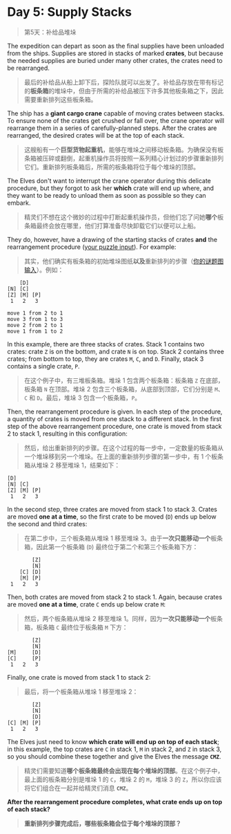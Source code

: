 # Day 5: Supply Stacks

> 第5天：补给品堆垛

The expedition can depart as soon as the final supplies have been unloaded from the ships. Supplies are stored in stacks of marked **crates**, but because the needed supplies are buried under many other crates, the crates need to be rearranged.

> 最后的补给品从船上卸下后，探险队就可以出发了。补给品存放在带有标记的**板条箱**的堆垛中，但由于所需的补给品被压下许多其他板条箱之下，因此需要重新排列这些板条箱。

The ship has a **giant cargo crane** capable of moving crates between stacks. To ensure none of the crates get crushed or fall over, the crane operator will rearrange them in a series of carefully-planned steps. After the crates are rearranged, the desired crates will be at the top of each stack.

> 这艘船有一个**巨型货物起重机**，能够在堆垛之间移动板条箱。为确保没有板条箱被压碎或翻倒，起重机操作员将按照一系列精心计划过的步骤重新排列它们。重新排列板条箱后，所需的板条箱将位于每个堆垛的顶部。

The Elves don't want to interrupt the crane operator during this delicate procedure, but they forgot to ask her **which** crate will end up where, and they want to be ready to unload them as soon as possible so they can embark.

> 精灵们不想在这个微妙的过程中打断起重机操作员，但他们忘了问她**哪个**板条箱最终会放在哪里，他们打算准备尽快卸载它们以便可以上船。

They do, however, have a drawing of the starting stacks of crates **and** the rearrangement procedure ([your puzzle input](day05.txt)). For example:

> 其实，他们确实有板条箱的初始堆垛图纸**以及**重新排列的步骤（[你的谜题图输入](day05.txt)）。例如：

```
    [D]    
[N] [C]    
[Z] [M] [P]
 1   2   3 

move 1 from 2 to 1
move 3 from 1 to 3
move 2 from 2 to 1
move 1 from 1 to 2
```

In this example, there are three stacks of crates. Stack 1 contains two crates: crate `Z` is on the bottom, and crate `N` is on top. Stack 2 contains three crates; from bottom to top, they are crates `M`, `C`, and `D`. Finally, stack 3 contains a single crate, `P`.

> 在这个例子中，有三堆板条箱。堆垛 1 包含两个板条箱：板条箱 `Z` 在底部，板条箱 `N` 在顶部。堆垛 2 包含三个板条箱，从底部到顶部，它们分别是 `M`、`C` 和 `D`。最后，堆垛 3 包含一个板条箱，`P`。

Then, the rearrangement procedure is given. In each step of the procedure, a quantity of crates is moved from one stack to a different stack. In the first step of the above rearrangement procedure, one crate is moved from stack 2 to stack 1, resulting in this configuration:

> 然后，给出重新排列的步骤。在这个过程的每一步中，一定数量的板条箱从一个堆垛移到另一个堆垛。在上面的重新排列步骤的第一步中，有 1 个板条箱从堆垛 2 移至堆垛 1，结果如下：

```
[D]        
[N] [C]    
[Z] [M] [P]
 1   2   3 
```

In the second step, three crates are moved from stack 1 to stack 3. Crates are moved **one at a time**, so the first crate to be moved (`D`) ends up below the second and third crates:

> 在第二步中，三个板条箱从堆垛 1 移至堆垛 3。由于**一次只能移动一个**板条箱，因此第一个板条箱 (`D`) 最终位于第二个和第三个板条箱下方：

```
        [Z]
        [N]
    [C] [D]
    [M] [P]
 1   2   3
```

Then, both crates are moved from stack 2 to stack 1. Again, because crates are moved **one at a time**, crate `C` ends up below crate `M`:

> 然后，两个板条箱从堆垛 2 移至堆垛 1。同样，因为**一次只能移动一个**板条箱，板条箱 `C` 最终位于板条箱 `M` 下方：

```
        [Z]
        [N]
[M]     [D]
[C]     [P]
 1   2   3
```

Finally, one crate is moved from stack 1 to stack 2:

> 最后，将一个板条箱从堆垛 1 移至堆垛 2：

```
        [Z]
        [N]
        [D]
[C] [M] [P]
 1   2   3
```

The Elves just need to know **which crate will end up on top of each stack**; in this example, the top crates are `C` in stack 1, `M` in stack 2, and `Z` in stack 3, so you should combine these together and give the Elves the message **`CMZ`**.

> 精灵们需要知道**哪个板条箱最终会出现在每个堆垛的顶部**。在这个例子中，最上面的板条箱分别是堆垛 1 的 `C`，堆垛 2 的 `M`，堆垛 3 的 `Z`，所以你应该将它们组合在一起并给精灵们消息 **`CMZ`**。

**After the rearrangement procedure completes, what crate ends up on top of each stack?**

> **重新排列步骤完成后，哪些板条箱会位于每个堆垛的顶部？**
